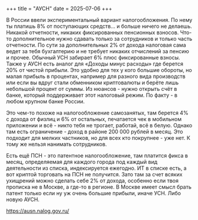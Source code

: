 +++
title = "АУСН"
date = 2025-07-06
+++

В России ввели экспериментальный вариант налогообложения. По нему ты платишь 8% от поступающих средств… и больше ничего не делаешь. Никакой отчетности, никаких фиксированных пенсионных взносов. Что-то дополнительное нужно сдавать только за сотрудников и только часть отчетности. По сути за дополнительных 2% от дохода налоговая сама ведет за тебя бухгалтерию и не требует никаких отчислений за пенсию и прочее. Обычный УСН забирает 6% плюс фиксированные взносы. Также у АУСН есть аналог для «Доходы минус расходы» где берется 20% от чистой прибыли. Это удобно для тех у кого большие обороты, но малая прибыль в процентах, например для разного вида производств или если вы вдруг стали обменником криптовалюты и берёте лишь небольшой процент от суммы. Из нюансов - нужно открыть счёт в банке, который поддерживает этот налоговый режим. По факту - в любом крупном банке России.

Это чем-то похоже на налогообложение самозанятых, там берется 4% с дохода от физлиц и 6% от остальных, печатается чек в мобильном приложении и всё - никто тебя не трогает, работай, всё в белую. Однако там есть ограничение - доход в районе 200 000 рублей в месяц. Это подходит для мелких частников, но для всех кто покрупнее - уже нет. К тому же нельзя нанимать сотрудников.

Есть ещё ПСН - это патентное налогообложение, там платится фикса в месяц, определяемая для каждого города под каждый вид деятельности из списка, индексируется ежегодно. ИТ в списке есть, а вот криптой торговать на ПСН не получится. Зато там за счет всяких ухищрений можно сделать себе 2% от дохода, особенно если твоя прописка не в Москве, а где-то в регионе. В Москве имеет смысл брать патент только если ну уж очень большие прибыли, иначе УСН. Либо новую АУСН.

https://ausn.nalog.gov.ru/